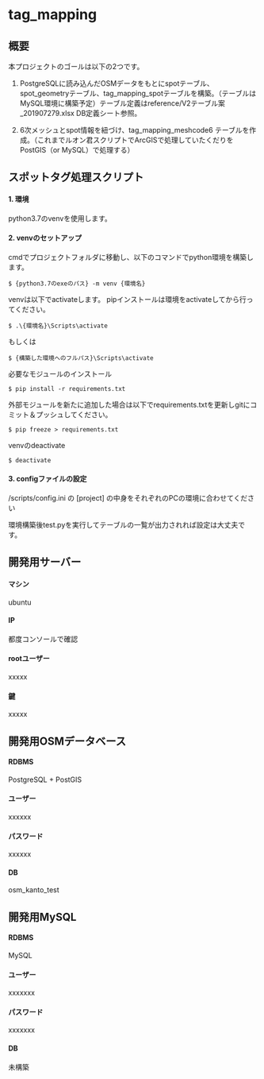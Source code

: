 # tag_mapping


## 概要
本プロジェクトのゴールは以下の2つです。

1. PostgreSQLに読み込んだOSMデータをもとにspotテーブル、spot_geometryテーブル、tag_mapping_spotテーブルを構築。（テーブルはMySQL環境に構築予定）テーブル定義はreference/V2テーブル案_201907279.xlsx DB定義シート参照。

2. 6次メッシュとspot情報を紐づけ、tag_mapping_meshcode6
テーブルを作成。（これまでルオン君スクリプトでArcGISで処理していたくだりをPostGIS（or MySQL）で処理する）



## スポットタグ処理スクリプト

#### 1. 環境
python3.7のvenvを使用します。

#### 2. venvのセットアップ
cmdでプロジェクトフォルダに移動し、以下のコマンドでpython環境を構築します。

`$ {python3.7のexeのパス} -m venv {環境名}`

venvは以下でactivateします。
pipインストールは環境をactivateしてから行ってください。

`$ .\{環境名}\Scripts\activate`

もしくは

`$ {構築した環境へのフルパス}\Scripts\activate`

必要なモジュールのインストール

`$ pip install -r requirements.txt`

外部モジュールを新たに追加した場合は以下でrequirements.txtを更新しgitにコミット＆プッシュしてください。

`$ pip freeze > requirements.txt`

venvのdeactivate

`$ deactivate`

#### 3. configファイルの設定
/scripts/config.ini の [project] の中身をそれぞれのPCの環境に合わせてください


環境構築後test.pyを実行してテーブルの一覧が出力されれば設定は大丈夫です。


## 開発用サーバー
#### マシン
ubuntu

#### IP
都度コンソールで確認

#### rootユーザー
xxxxx

#### 鍵
xxxxx


## 開発用OSMデータベース
#### RDBMS
PostgreSQL + PostGIS

#### ユーザー
xxxxxx

#### パスワード
xxxxxx

#### DB
osm_kanto_test

## 開発用MySQL
#### RDBMS
MySQL

#### ユーザー
xxxxxxx

#### パスワード
xxxxxxx

#### DB
未構築
